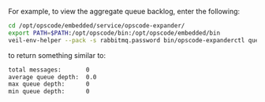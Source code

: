 For example, to view the aggregate queue backlog, enter the following:

``` bash
cd /opt/opscode/embedded/service/opscode-expander/
export PATH=$PATH:/opt/opscode/bin:/opt/opscode/embedded/bin
veil-env-helper --pack -s rabbitmq.password bin/opscode-expanderctl queue-depth
```

to return something similar to:

``` bash
total messages:       0
average queue depth:  0.0
max queue depth:      0
min queue depth:      0
```
